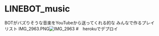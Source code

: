 # LINEBOT_music
BOTがバズりそうな音楽をYouTubeから送ってくれる的な
みんなで作るプレイリスト
IMG_2963.PNG![IMG_2963](https://user-images.githubusercontent.com/63449578/121124101-50530b00-c85f-11eb-84b8-059a35a4a769.PNG)
#　herokuでデプロイ
